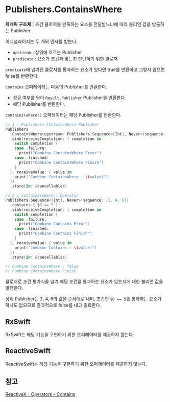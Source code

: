 # Publishers.ContainsWhere

**제네릭 구조체** | 조건 클로저를 만족하는 요소를 전달받느냐에 따라 불리언 값을 방출하는 Publisher

이니셜라이저는 두 개의 인자를 받는다.

- `upstream` : 상위에 흐르는 Publisher
- `predicate` : 요소가 조건과 맞는지 판단하기 위한 클로저

`predicate`에 넘겨진 클로저를 통과하는 요소가 있다면 true를 반환하고 그렇지 않으면 false를 반환한다.

`contains` 오퍼레이터는 다음의 Publisher를 반환한다.

- 성공 여부를 담아 `Result.Publisher` Publisher를 반환한다.
- 해당 Publisher를 반환한다.

`contains(where:)` 오퍼레이터는 해당 Publisher를 반환한다.

```swift
// 1 : Publishers.ContainsWhere Publisher
Publishers
  .ContainsWhere(upstream: Publishers.Sequence<[Int], Never>(sequence: [2, 4, 6])) { $0 == 5 }
  .sink(receiveCompletion: { completion in
    switch completion {
    case .failure:
      print("Combine ContainsWhere Error")
    case .finished:
      print("Combine ContainsWhere Finish")
    }
  }, receiveValue: { value in
    print("Combine ContainsWhere : \(value)")
  })
  .store(in: &cancellables)

// 2 : contains(where:) Operator
Publishers.Sequence<[Int], Never>(sequence: [2, 4, 6])
  .contains { $0 == 5 }
  .sink(receiveCompletion: { completion in
    switch completion {
    case .failure:
      print("Combine Contains Error")
    case .finished:
      print("Combine Contains Finish")
    }
  }, receiveValue: { value in
    print("Combine Contains : \(value)")
  })
  .store(in: &cancellables)

// Combine ContainsWhere : false
// Combine ContainsWhere Finish
```

클로저로 조건 평가식을 넘겨 해당 조건을 통과하는 요소가 있는지에 대한 불리언 값을 발행한다.

상위 Publisher는 2, 4, 6의 값을 순서대로 내며, 조건인 `$0 == 5`를 통과하는 요소가 하나도 없으므로 결과적으로 false를 내고 종료한다.

## RxSwift

RxSwift는 해당 기능을 구현하기 위한 오퍼레이터를 제공하지 않는다.

## ReactiveSwift

ReactiveSwift는 해당 기능을 구현하기 위한 오퍼레이터를 제공하지 않는다.

## 참고

[ReactiveX - Operators - Contains](http://reactivex.io/documentation/operators/contains.html)
